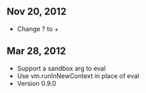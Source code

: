 ## Nov 20, 2012
* Change ? to +

## Mar 28, 2012

* Support a sandbox arg to eval
* Use vm.runInNewContext in place of eval
* Version 0.9.0